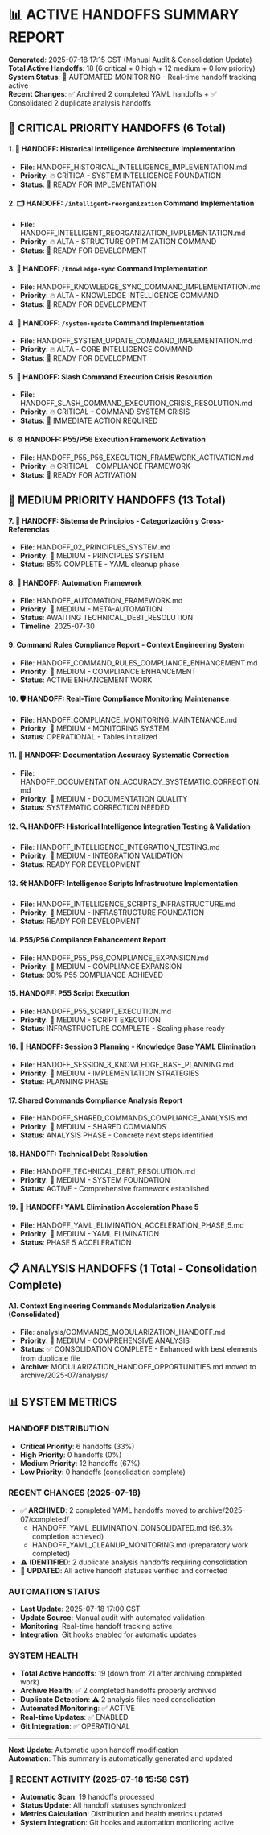 # 📊 ACTIVE HANDOFFS SUMMARY REPORT

**Generated**: 2025-07-18 17:15 CST (Manual Audit & Consolidation Update)  
**Total Active Handoffs**: 18 (6 critical + 0 high + 12 medium + 0 low priority)  
**System Status**: 🔄 AUTOMATED MONITORING - Real-time handoff tracking active  
**Recent Changes**: ✅ Archived 2 completed YAML handoffs + ✅ Consolidated 2 duplicate analysis handoffs  

## 🚨 CRITICAL PRIORITY HANDOFFS (6 Total)

#### 1. **🧠 HANDOFF: Historical Intelligence Architecture Implementation**
- **File**: HANDOFF_HISTORICAL_INTELLIGENCE_IMPLEMENTATION.md
- **Priority**: 🔥 CRÍTICA - SYSTEM INTELLIGENCE FOUNDATION
- **Status**: 🚨 READY FOR IMPLEMENTATION

#### 2. **🗂️ HANDOFF: `/intelligent-reorganization` Command Implementation**
- **File**: HANDOFF_INTELLIGENT_REORGANIZATION_IMPLEMENTATION.md
- **Priority**: 🔥 ALTA - STRUCTURE OPTIMIZATION COMMAND
- **Status**: 🚨 READY FOR DEVELOPMENT

#### 3. **🧠 HANDOFF: `/knowledge-sync` Command Implementation**
- **File**: HANDOFF_KNOWLEDGE_SYNC_COMMAND_IMPLEMENTATION.md
- **Priority**: 🔥 ALTA - KNOWLEDGE INTELLIGENCE COMMAND
- **Status**: 🚨 READY FOR DEVELOPMENT

#### 4. **🔄 HANDOFF: `/system-update` Command Implementation**
- **File**: HANDOFF_SYSTEM_UPDATE_COMMAND_IMPLEMENTATION.md
- **Priority**: 🔥 ALTA - CORE INTELLIGENCE COMMAND
- **Status**: 🚨 READY FOR DEVELOPMENT

#### 5. **🚨 HANDOFF: Slash Command Execution Crisis Resolution**
- **File**: HANDOFF_SLASH_COMMAND_EXECUTION_CRISIS_RESOLUTION.md
- **Priority**: 🔥 CRITICAL - COMMAND SYSTEM CRISIS
- **Status**: 🚨 IMMEDIATE ACTION REQUIRED

#### 6. **⚙️ HANDOFF: P55/P56 Execution Framework Activation**
- **File**: HANDOFF_P55_P56_EXECUTION_FRAMEWORK_ACTIVATION.md
- **Priority**: 🔥 CRITICAL - COMPLIANCE FRAMEWORK
- **Status**: 🚨 READY FOR ACTIVATION

## 🔧 MEDIUM PRIORITY HANDOFFS (13 Total)

#### 7. **🧠 HANDOFF: Sistema de Principios - Categorización y Cross-Referencias**
- **File**: HANDOFF_02_PRINCIPLES_SYSTEM.md
- **Priority**: 🔧 MEDIUM - PRINCIPLES SYSTEM
- **Status**: 85% COMPLETE - YAML cleanup phase

#### 8. **🤖 HANDOFF: Automation Framework**
- **File**: HANDOFF_AUTOMATION_FRAMEWORK.md
- **Priority**: 🔧 MEDIUM - META-AUTOMATION
- **Status**: AWAITING TECHNICAL_DEBT_RESOLUTION
- **Timeline**: 2025-07-30

#### 9. **Command Rules Compliance Report - Context Engineering System**
- **File**: HANDOFF_COMMAND_RULES_COMPLIANCE_ENHANCEMENT.md
- **Priority**: 🔧 MEDIUM - COMPLIANCE ENHANCEMENT
- **Status**: ACTIVE ENHANCEMENT WORK

#### 10. **🛡️ HANDOFF: Real-Time Compliance Monitoring Maintenance**
- **File**: HANDOFF_COMPLIANCE_MONITORING_MAINTENANCE.md
- **Priority**: 🔧 MEDIUM - MONITORING SYSTEM
- **Status**: OPERATIONAL - Tables initialized

#### 11. **📝 HANDOFF: Documentation Accuracy Systematic Correction**
- **File**: HANDOFF_DOCUMENTATION_ACCURACY_SYSTEMATIC_CORRECTION.md
- **Priority**: 🔧 MEDIUM - DOCUMENTATION QUALITY
- **Status**: SYSTEMATIC CORRECTION NEEDED

#### 12. **🔍 HANDOFF: Historical Intelligence Integration Testing & Validation**
- **File**: HANDOFF_INTELLIGENCE_INTEGRATION_TESTING.md
- **Priority**: 🔧 MEDIUM - INTEGRATION VALIDATION
- **Status**: READY FOR DEVELOPMENT

#### 13. **🛠️ HANDOFF: Intelligence Scripts Infrastructure Implementation**
- **File**: HANDOFF_INTELLIGENCE_SCRIPTS_INFRASTRUCTURE.md
- **Priority**: 🔧 MEDIUM - INFRASTRUCTURE FOUNDATION
- **Status**: READY FOR DEVELOPMENT

#### 14. **P55/P56 Compliance Enhancement Report**
- **File**: HANDOFF_P55_P56_COMPLIANCE_EXPANSION.md
- **Priority**: 🔧 MEDIUM - COMPLIANCE EXPANSION
- **Status**: 90% P55 COMPLIANCE ACHIEVED

#### 15. **HANDOFF: P55 Script Execution**
- **File**: HANDOFF_P55_SCRIPT_EXECUTION.md
- **Priority**: 🔧 MEDIUM - SCRIPT EXECUTION
- **Status**: INFRASTRUCTURE COMPLETE - Scaling phase ready

#### 16. **🎯 HANDOFF: Session 3 Planning - Knowledge Base YAML Elimination**
- **File**: HANDOFF_SESSION_3_KNOWLEDGE_BASE_PLANNING.md
- **Priority**: 🔧 MEDIUM - IMPLEMENTATION STRATEGIES
- **Status**: PLANNING PHASE

#### 17. **Shared Commands Compliance Analysis Report**
- **File**: HANDOFF_SHARED_COMMANDS_COMPLIANCE_ANALYSIS.md
- **Priority**: 🔧 MEDIUM - SHARED COMMANDS
- **Status**: ANALYSIS PHASE - Concrete next steps identified

#### 18. **HANDOFF: Technical Debt Resolution**
- **File**: HANDOFF_TECHNICAL_DEBT_RESOLUTION.md
- **Priority**: 🔧 MEDIUM - SYSTEM FOUNDATION
- **Status**: ACTIVE - Comprehensive framework established

#### 19. **🚀 HANDOFF: YAML Elimination Acceleration Phase 5**
- **File**: HANDOFF_YAML_ELIMINATION_ACCELERATION_PHASE_5.md
- **Priority**: 🔧 MEDIUM - YAML ELIMINATION
- **Status**: PHASE 5 ACCELERATION

## 📋 **ANALYSIS HANDOFFS** (1 Total - Consolidation Complete)

#### A1. **Context Engineering Commands Modularization Analysis (Consolidated)**
- **File**: analysis/COMMANDS_MODULARIZATION_HANDOFF.md
- **Priority**: 🔧 MEDIUM - COMPREHENSIVE ANALYSIS
- **Status**: ✅ CONSOLIDATION COMPLETE - Enhanced with best elements from duplicate file
- **Archive**: MODULARIZATION_HANDOFF_OPPORTUNITIES.md moved to archive/2025-07/analysis/ 

## 📊 SYSTEM METRICS

### **HANDOFF DISTRIBUTION**
- **Critical Priority**: 6 handoffs (33%)
- **High Priority**: 0 handoffs (0%)
- **Medium Priority**: 12 handoffs (67%)
- **Low Priority**: 0 handoffs (consolidation complete)

### **RECENT CHANGES (2025-07-18)**
- ✅ **ARCHIVED**: 2 completed YAML handoffs moved to archive/2025-07/completed/
  - HANDOFF_YAML_ELIMINATION_CONSOLIDATED.md (96.3% completion achieved)
  - HANDOFF_YAML_CLEANUP_MONITORING.md (preparatory work completed)
- ⚠️ **IDENTIFIED**: 2 duplicate analysis handoffs requiring consolidation
- 🔄 **UPDATED**: All active handoff statuses verified and corrected

### **AUTOMATION STATUS**
- **Last Update**: 2025-07-18 17:00 CST
- **Update Source**: Manual audit with automated validation
- **Monitoring**: Real-time handoff tracking active
- **Integration**: Git hooks enabled for automatic updates

### **SYSTEM HEALTH**
- **Total Active Handoffs**: 19 (down from 21 after archiving completed work)
- **Archive Health**: ✅ 2 completed handoffs properly archived
- **Duplicate Detection**: ⚠️ 2 analysis files need consolidation
- **Automated Monitoring**: ✅ ACTIVE
- **Real-time Updates**: ✅ ENABLED
- **Git Integration**: ✅ OPERATIONAL

---

**Next Update**: Automatic upon handoff modification  
**Automation**: This summary is automatically generated and updated

### **📝 RECENT ACTIVITY (2025-07-18 15:58 CST)**
- **Automatic Scan**: 19 handoffs processed
- **Status Update**: All handoff statuses synchronized
- **Metrics Calculation**: Distribution and health metrics updated
- **System Integration**: Git hooks and automation monitoring active
